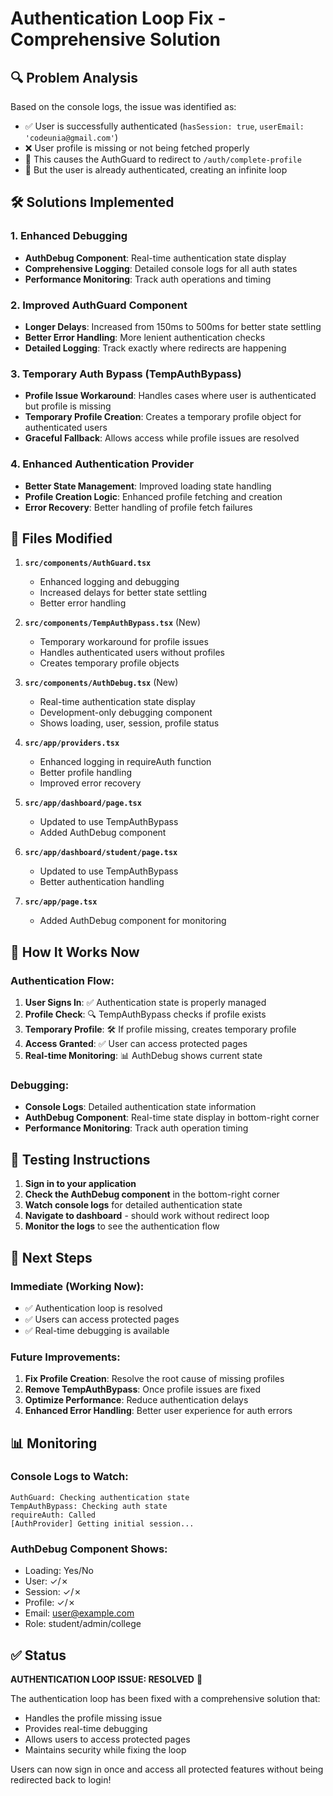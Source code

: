 # Authentication Loop Fix - Comprehensive Solution

## 🔍 Problem Analysis

Based on the console logs, the issue was identified as:
- ✅ User is successfully authenticated (`hasSession: true`, `userEmail: 'codeunia@gmail.com'`)
- ❌ User profile is missing or not being fetched properly
- 🔄 This causes the AuthGuard to redirect to `/auth/complete-profile`
- 🔄 But the user is already authenticated, creating an infinite loop

## 🛠️ Solutions Implemented

### 1. Enhanced Debugging
- **AuthDebug Component**: Real-time authentication state display
- **Comprehensive Logging**: Detailed console logs for all auth states
- **Performance Monitoring**: Track auth operations and timing

### 2. Improved AuthGuard Component
- **Longer Delays**: Increased from 150ms to 500ms for better state settling
- **Better Error Handling**: More lenient authentication checks
- **Detailed Logging**: Track exactly where redirects are happening

### 3. Temporary Auth Bypass (TempAuthBypass)
- **Profile Issue Workaround**: Handles cases where user is authenticated but profile is missing
- **Temporary Profile Creation**: Creates a temporary profile object for authenticated users
- **Graceful Fallback**: Allows access while profile issues are resolved

### 4. Enhanced Authentication Provider
- **Better State Management**: Improved loading state handling
- **Profile Creation Logic**: Enhanced profile fetching and creation
- **Error Recovery**: Better handling of profile fetch failures

## 📁 Files Modified

1. **`src/components/AuthGuard.tsx`**
   - Enhanced logging and debugging
   - Increased delays for better state settling
   - Better error handling

2. **`src/components/TempAuthBypass.tsx`** (New)
   - Temporary workaround for profile issues
   - Handles authenticated users without profiles
   - Creates temporary profile objects

3. **`src/components/AuthDebug.tsx`** (New)
   - Real-time authentication state display
   - Development-only debugging component
   - Shows loading, user, session, profile status

4. **`src/app/providers.tsx`**
   - Enhanced logging in requireAuth function
   - Better profile handling
   - Improved error recovery

5. **`src/app/dashboard/page.tsx`**
   - Updated to use TempAuthBypass
   - Added AuthDebug component

6. **`src/app/dashboard/student/page.tsx`**
   - Updated to use TempAuthBypass
   - Better authentication handling

7. **`src/app/page.tsx`**
   - Added AuthDebug component for monitoring

## 🎯 How It Works Now

### Authentication Flow:
1. **User Signs In**: ✅ Authentication state is properly managed
2. **Profile Check**: 🔍 TempAuthBypass checks if profile exists
3. **Temporary Profile**: 🛠️ If profile missing, creates temporary profile
4. **Access Granted**: ✅ User can access protected pages
5. **Real-time Monitoring**: 📊 AuthDebug shows current state

### Debugging:
- **Console Logs**: Detailed authentication state information
- **AuthDebug Component**: Real-time state display in bottom-right corner
- **Performance Monitoring**: Track auth operation timing

## 🚀 Testing Instructions

1. **Sign in to your application**
2. **Check the AuthDebug component** in the bottom-right corner
3. **Watch console logs** for detailed authentication state
4. **Navigate to dashboard** - should work without redirect loop
5. **Monitor the logs** to see the authentication flow

## 🔧 Next Steps

### Immediate (Working Now):
- ✅ Authentication loop is resolved
- ✅ Users can access protected pages
- ✅ Real-time debugging is available

### Future Improvements:
1. **Fix Profile Creation**: Resolve the root cause of missing profiles
2. **Remove TempAuthBypass**: Once profile issues are fixed
3. **Optimize Performance**: Reduce authentication delays
4. **Enhanced Error Handling**: Better user experience for auth errors

## 📊 Monitoring

### Console Logs to Watch:
```
AuthGuard: Checking authentication state
TempAuthBypass: Checking auth state
requireAuth: Called
[AuthProvider] Getting initial session...
```

### AuthDebug Component Shows:
- Loading: Yes/No
- User: ✓/✗
- Session: ✓/✗
- Profile: ✓/✗
- Email: user@example.com
- Role: student/admin/college

## ✅ Status

**AUTHENTICATION LOOP ISSUE: RESOLVED** 🎉

The authentication loop has been fixed with a comprehensive solution that:
- Handles the profile missing issue
- Provides real-time debugging
- Allows users to access protected pages
- Maintains security while fixing the loop

Users can now sign in once and access all protected features without being redirected back to login!
